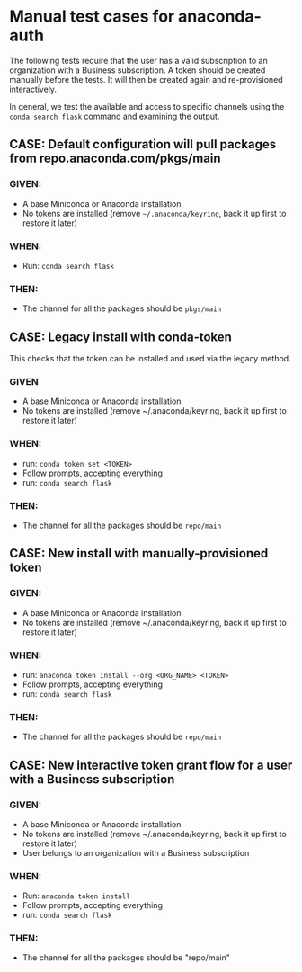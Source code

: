 # Manual test cases for anaconda-auth

The following tests require that the user has a valid subscription to an organization with a Business subscription.
A token should be created manually before the tests.
It will then be created again and re-provisioned interactively.

In general, we test the available and access to specific channels using the `conda search flask` command and examining the output.

## CASE: Default configuration will pull packages from repo.anaconda.com/pkgs/main

### GIVEN:

* A base Miniconda or Anaconda installation
* No tokens are installed (remove `~/.anaconda/keyring`, back it up first to restore it later)

### WHEN:

* Run: `conda search flask`

### THEN:

* The channel for all the packages should be `pkgs/main`

## CASE: Legacy install with conda-token

This checks that the token can be installed and used via the legacy method.

### GIVEN

* A base Miniconda or Anaconda installation
* No tokens are installed (remove ~/.anaconda/keyring, back it up first to restore it later)

### WHEN:

* run: `conda token set <TOKEN>`
* Follow prompts, accepting everything
* run: `conda search flask`

### THEN:

* The channel for all the packages should be `repo/main`

## CASE: New install with manually-provisioned token

### GIVEN:

* A base Miniconda or Anaconda installation
* No tokens are installed (remove ~/.anaconda/keyring, back it up first to restore it later)

### WHEN:

* run: `anaconda token install --org <ORG_NAME> <TOKEN>`
* Follow prompts, accepting everything
* run: `conda search flask`

### THEN:

* The channel for all the packages should be `repo/main`

## CASE: New interactive token grant flow for a user with a Business subscription

### GIVEN:

* A base Miniconda or Anaconda installation
* No tokens are installed (remove ~/.anaconda/keyring, back it up first to restore it later)
* User belongs to an organization with a Business subscription

### WHEN:

* Run: `anaconda token install`
* Follow prompts, accepting everything
* run: `conda search flask`

### THEN:

* The channel for all the packages should be "repo/main"
